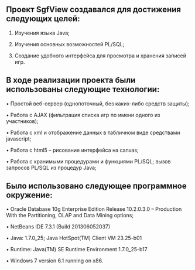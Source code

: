 ## Проект SgfView создавался для достижения следующих целей:

1)	Изучения языка Java;

2)	Изучения основных возможностей PL/SQL;

3)	Создание удобного интерфейса для просмотра и хранения записей игр.


## В ходе реализации проекта были использованы следующие технологии:

•	Простой веб-сервер (однопоточный, без каких-либо средств защиты);

•	Работа с AJAX (фильтрация списка игр по имени одного из участников);

•	Работа с xml и отображение данных в табличном виде средствами javascript;

•	Работа с html5 – рисование интерфейса на canvas;

•	Работа с хранимыми процедурами и функциями PL/SQL; вызов запросов PL/SQL из процедур Java;


## Было использовано следующее программное окружение:

•	Oracle Database 10g Enterprise Edition Release 10.2.0.3.0 – Production With the Partitioning, OLAP and Data Mining options;

•	NetBeans IDE 7.3.1 (Build 201306052037)

•	Java: 1.7.0_25; Java HotSpot(TM) Client VM 23.25-b01

•	Runtime: Java(TM) SE Runtime Environment 1.7.0_25-b17

•	Windows 7 version 6.1 running on x86.
